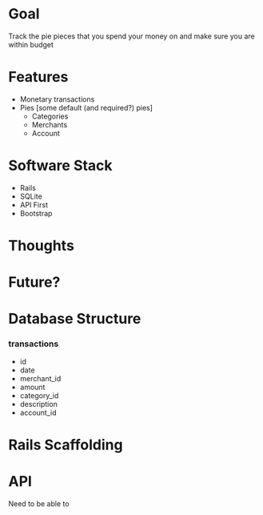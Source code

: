 # Goal

Track the pie pieces that you spend your money on and make sure you are within budget

# Features
  - Monetary transactions
  - Pies [some default (and required?) pies]
     - Categories
     - Merchants
     - Account

# Software Stack
  - Rails
  - SQLite
  - API First
  - Bootstrap

# Thoughts



# Future?



# Database Structure

### transactions

 - id
 - date
 - merchant_id
 - amount
 - category_id
 - description
 - account_id

# Rails Scaffolding



# API

Need to be able to
